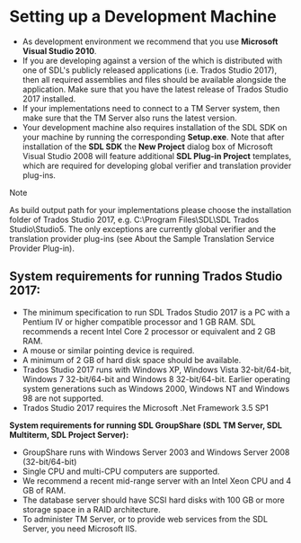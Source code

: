 Setting up a Development Machine
====
* As development environment we recommend that you use **Microsoft Visual Studio 2010**.
* If you are developing against a version of the which is distributed with one of SDL's publicly released applications (i.e. Trados Studio 2017), then all required assemblies and files should be available alongside the application. Make sure that you have the latest release of Trados Studio 2017 installed.
* If your implementations need to connect to a TM Server system, then make sure that the TM Server also runs the latest version.
* Your development machine also requires installation of the SDL SDK on your machine by running the corresponding **Setup.exe**. Note that after installation of the **SDL SDK** the **New Project** dialog box of Microsoft Visual Studio 2008 will feature additional **SDL Plug-in Project** templates, which are required for developing global verifier and translation provider plug-ins.

> [!NOTE]
> As build output path for your implementations please choose the installation folder of Trados Studio 2017, e.g. C:\Program Files\SDL\SDL Trados Studio\Studio5. The only exceptions are currently global verifier and the translation provider plug-ins (see About the Sample Translation Service Provider Plug-in).

System requirements for running Trados Studio 2017:
----

* The minimum specification to run SDL Trados Studio 2017 is a PC with a Pentium IV or higher compatible processor and 1 GB RAM. SDL recommends a recent Intel Core 2 processor or equivalent and 2 GB RAM.
* A mouse or similar pointing device is required.
* A minimum of 2 GB of hard disk space should be available.
* Trados Studio 2017 runs with Windows XP, Windows Vista 32-bit/64-bit, Windows 7 32-bit/64-bit and Windows 8 32-bit/64-bit. Earlier operating system generations such as Windows 2000, Windows NT and Windows 98 are not supported.
* Trados Studio 2017 requires the Microsoft .Net Framework 3.5 SP1
  
**System requirements for running SDL GroupShare (SDL TM Server, SDL Multiterm, SDL Project Server):**

* GroupShare runs with Windows Server 2003 and Windows Server 2008 (32-bit/64-bit)
* Single CPU and multi-CPU computers are supported.
* We recommend a recent mid-range server with an Intel Xeon CPU and 4 GB of RAM.
* The database server should have SCSI hard disks with 100 GB or more storage space in a RAID architecture.
* To administer TM Server, or to provide web services from the SDL Server, you need Microsoft IIS.
